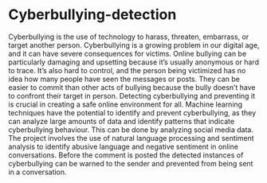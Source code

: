# Cyberbullying-detection

Cyberbullying is the use of technology to harass, threaten, embarrass, or target another person. 
Cyberbullying is a growing problem in our digital age, and it can have severe consequences for 
victims. Online bullying can be particularly damaging and upsetting because it’s usually 
anonymous or hard to trace. It’s also hard to control, and the person being victimized has no 
idea how many people have seen the messages or posts. They can be easier to commit than 
other acts of bullying because the bully doesn’t have to confront their target in person. 
Detecting cyberbullying and preventing it is crucial in creating a safe online environment for 
all. Machine learning techniques have the potential to identify and prevent cyberbullying, as 
they can analyze large amounts of data and identify patterns that indicate cyberbullying 
behaviour. This can be done by analyzing social media data. The project involves the use of 
natural language processing and sentiment analysis to identify abusive language and negative 
sentiment in online conversations. Before the comment is posted the detected instances of 
cyberbullying can be warned to the sender and prevented from being sent in a conversation. 
